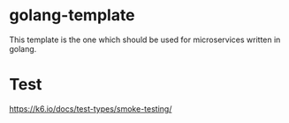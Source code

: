 # golang-template
This template is the one which should be used for microservices written in golang.

# Test
https://k6.io/docs/test-types/smoke-testing/
